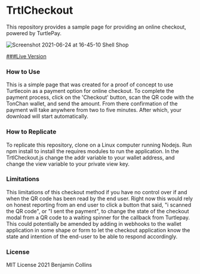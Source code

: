 # TrtlCheckout

This repository provides a sample page for providing an online checkout,
powered by TurtlePay.

![Screenshot 2021-06-24 at 16-45-10 Shell Shop](https://user-images.githubusercontent.com/86194145/123223117-966cc780-d50b-11eb-98e2-0aa10496b3e9.png)

[###Live Version](https://shellshop.lol/)

### How to Use

This is a simple page that was created for a proof of concept to use Turtlecoin as a payment option for online checkout. To complete the payment process, click on the 'Checkout' button, scan the QR code with the TonChan wallet, and send the amount. From there confirmation of the payment will take anywhere from two to five minutes. After which, your download will start automatically. 

### How to Replicate

To replicate this repository, clone on a Linux computer running Nodejs. Run npm install to install the requires modules to run the application. In the TrtlCheckout.js change the addr variable to your wallet address, and change the view variable to your private view key. 

### Limitations

This limitations of this checkout method if you have no control over if and when the QR code has been read by the end user. Right now this would rely on honest reporting from an end user to click a button that said, "i scanned the QR code", or "I sent the payment", to change the state of the checkout modal from a QR code to a waiting spinner for the callback from Turtlepay. This could potentially be amended by adding in webhooks to the wallet application in some shape or form to let the checkout application know the state and intention of the end-user to be able to respond accordingly. 

### License

MIT License 2021 Benjamin Collins
